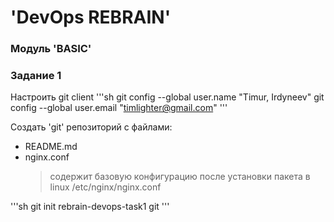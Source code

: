 # 'DevOps REBRAIN'
### Модуль 'BASIC'

### Задание 1
Настроить git client
'''sh
git config --global user.name "Timur, Irdyneev"
git config --global user.email "timlighter@gmail.com"
'''

Создать 'git' репозиторий с файлами:
 - README.md
 - nginx.conf
	> содержит базовую конфигурацию 
	> после установки пакета в linux
	> /etc/nginx/nginx.conf

'''sh
git init rebrain-devops-task1
git 
'''
